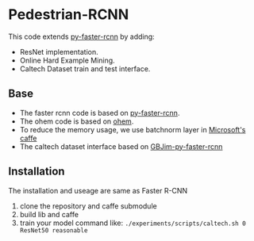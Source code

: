 # Pedestrian-RCNN

This code extends [py-faster-rcnn](https://github.com/rbgirshick/py-faster-rcnn) by adding:
  * ResNet implementation.
  * Online Hard Example Mining.
  * Caltech Dataset train and test interface. 

## Base

* The faster rcnn code is based on [py-faster-rcnn](https://github.com/rbgirshick/py-faster-rcnn).
* The ohem code is based on [ohem](https://github.com/abhi2610/ohem).
* To reduce the memory usage, we use batchnorm layer in [Microsoft's caffe](https://github.com/Microsoft/caffe)
* The caltech dataset interface based on [GBJim-py-faster-rcnn](https://github.com/GBJim/py-faster-rcnn)


## Installation

The installation and useage are same as Faster R-CNN

1. clone the repository and caffe submodule 
2. build lib and caffe
3. train your model command like: `./experiments/scripts/caltech.sh 0 ResNet50 reasonable`